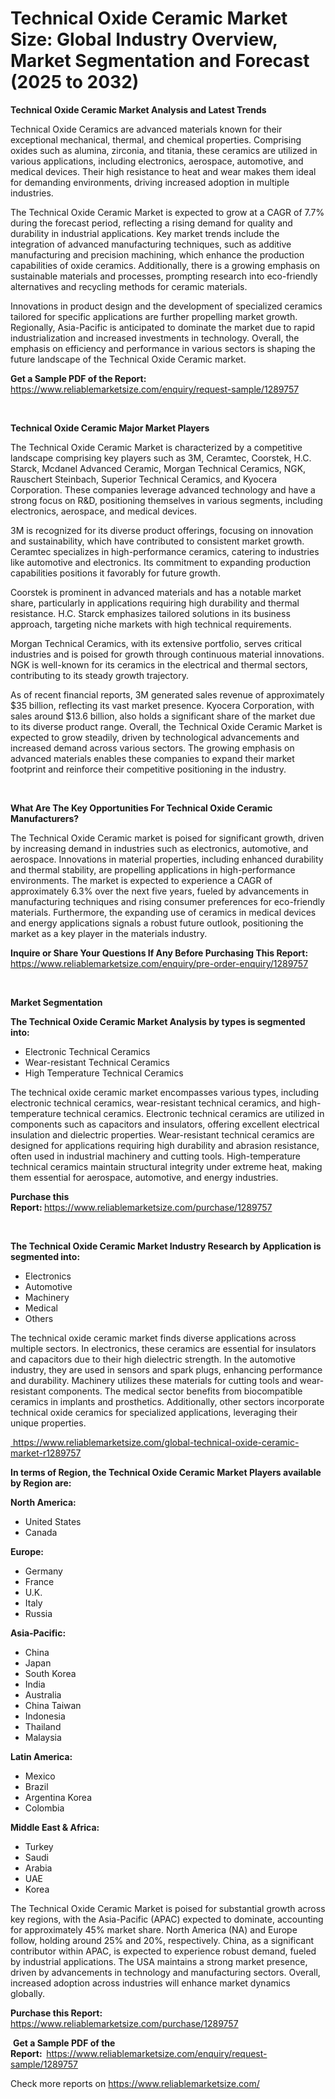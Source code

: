 <p><h1>Technical Oxide Ceramic Market Size: Global Industry Overview, Market Segmentation and Forecast (2025 to 2032)</h1></p><p><strong>Technical Oxide Ceramic Market Analysis and Latest Trends</strong></p>
<p><p>Technical Oxide Ceramics are advanced materials known for their exceptional mechanical, thermal, and chemical properties. Comprising oxides such as alumina, zirconia, and titania, these ceramics are utilized in various applications, including electronics, aerospace, automotive, and medical devices. Their high resistance to heat and wear makes them ideal for demanding environments, driving increased adoption in multiple industries.</p><p>The Technical Oxide Ceramic Market is expected to grow at a CAGR of 7.7% during the forecast period, reflecting a rising demand for quality and durability in industrial applications. Key market trends include the integration of advanced manufacturing techniques, such as additive manufacturing and precision machining, which enhance the production capabilities of oxide ceramics. Additionally, there is a growing emphasis on sustainable materials and processes, prompting research into eco-friendly alternatives and recycling methods for ceramic materials.</p><p>Innovations in product design and the development of specialized ceramics tailored for specific applications are further propelling market growth. Regionally, Asia-Pacific is anticipated to dominate the market due to rapid industrialization and increased investments in technology. Overall, the emphasis on efficiency and performance in various sectors is shaping the future landscape of the Technical Oxide Ceramic market.</p></p>
<p><strong>Get a Sample PDF of the Report:&nbsp;</strong> <a href="https://www.reliablemarketsize.com/enquiry/request-sample/1289757?utm_campaign=2462&utm_medium=2&utm_source=Github&utm_content=ia&utm_term=29032025&utm_id=technical-oxide-ceramic">https://www.reliablemarketsize.com/enquiry/request-sample/1289757</a></p>
<p>&nbsp;</p>
<p><strong>Technical Oxide Ceramic Major Market Players</strong></p>
<p><p>The Technical Oxide Ceramic Market is characterized by a competitive landscape comprising key players such as 3M, Ceramtec, Coorstek, H.C. Starck, Mcdanel Advanced Ceramic, Morgan Technical Ceramics, NGK, Rauschert Steinbach, Superior Technical Ceramics, and Kyocera Corporation. These companies leverage advanced technology and have a strong focus on R&D, positioning themselves in various segments, including electronics, aerospace, and medical devices.</p><p>3M is recognized for its diverse product offerings, focusing on innovation and sustainability, which have contributed to consistent market growth. Ceramtec specializes in high-performance ceramics, catering to industries like automotive and electronics. Its commitment to expanding production capabilities positions it favorably for future growth.</p><p>Coorstek is prominent in advanced materials and has a notable market share, particularly in applications requiring high durability and thermal resistance. H.C. Starck emphasizes tailored solutions in its business approach, targeting niche markets with high technical requirements. </p><p>Morgan Technical Ceramics, with its extensive portfolio, serves critical industries and is poised for growth through continuous material innovations. NGK is well-known for its ceramics in the electrical and thermal sectors, contributing to its steady growth trajectory.</p><p>As of recent financial reports, 3M generated sales revenue of approximately $35 billion, reflecting its vast market presence. Kyocera Corporation, with sales around $13.6 billion, also holds a significant share of the market due to its diverse product range. Overall, the Technical Oxide Ceramic Market is expected to grow steadily, driven by technological advancements and increased demand across various sectors. The growing emphasis on advanced materials enables these companies to expand their market footprint and reinforce their competitive positioning in the industry.</p></p>
<p>&nbsp;</p>
<p><strong>What Are The Key Opportunities For Technical Oxide Ceramic Manufacturers?</strong></p>
<p><p>The Technical Oxide Ceramic market is poised for significant growth, driven by increasing demand in industries such as electronics, automotive, and aerospace. Innovations in material properties, including enhanced durability and thermal stability, are propelling applications in high-performance environments. The market is expected to experience a CAGR of approximately 6.3% over the next five years, fueled by advancements in manufacturing techniques and rising consumer preferences for eco-friendly materials. Furthermore, the expanding use of ceramics in medical devices and energy applications signals a robust future outlook, positioning the market as a key player in the materials industry.</p></p>
<p><strong>Inquire or Share Your Questions If Any Before Purchasing This Report:</strong> <a href="https://www.reliablemarketsize.com/enquiry/pre-order-enquiry/1289757?utm_campaign=2462&utm_medium=2&utm_source=Github&utm_content=ia&utm_term=29032025&utm_id=technical-oxide-ceramic">https://www.reliablemarketsize.com/enquiry/pre-order-enquiry/1289757</a></p>
<p>&nbsp;</p>
<p><strong>Market Segmentation</strong></p>
<p><strong>The Technical Oxide Ceramic Market Analysis by types is segmented into:</strong></p>
<p><ul><li>Electronic Technical Ceramics</li><li>Wear-resistant Technical Ceramics</li><li>High Temperature Technical Ceramics</li></ul></p>
<p><p>The technical oxide ceramic market encompasses various types, including electronic technical ceramics, wear-resistant technical ceramics, and high-temperature technical ceramics. Electronic technical ceramics are utilized in components such as capacitors and insulators, offering excellent electrical insulation and dielectric properties. Wear-resistant technical ceramics are designed for applications requiring high durability and abrasion resistance, often used in industrial machinery and cutting tools. High-temperature technical ceramics maintain structural integrity under extreme heat, making them essential for aerospace, automotive, and energy industries.</p></p>
<p><strong>Purchase this Report:&nbsp;</strong><a href="https://www.reliablemarketsize.com/purchase/1289757?utm_campaign=2462&utm_medium=2&utm_source=Github&utm_content=ia&utm_term=29032025&utm_id=technical-oxide-ceramic">https://www.reliablemarketsize.com/purchase/1289757</a></p>
<p>&nbsp;</p>
<p><strong>The Technical Oxide Ceramic Market Industry Research by Application is segmented into:</strong></p>
<p><ul><li>Electronics</li><li>Automotive</li><li>Machinery</li><li>Medical</li><li>Others</li></ul></p>
<p><p>The technical oxide ceramic market finds diverse applications across multiple sectors. In electronics, these ceramics are essential for insulators and capacitors due to their high dielectric strength. In the automotive industry, they are used in sensors and spark plugs, enhancing performance and durability. Machinery utilizes these materials for cutting tools and wear-resistant components. The medical sector benefits from biocompatible ceramics in implants and prosthetics. Additionally, other sectors incorporate technical oxide ceramics for specialized applications, leveraging their unique properties.</p></p>
<p><a href="https://www.reliablemarketsize.com/global-technical-oxide-ceramic-market-r1289757?utm_campaign=2462&utm_medium=2&utm_source=Github&utm_content=ia&utm_term=29032025&utm_id=technical-oxide-ceramic">&nbsp;https://www.reliablemarketsize.com/global-technical-oxide-ceramic-market-r1289757</a></p>
<p><strong>In terms of Region, the Technical Oxide Ceramic Market Players available by Region are:</strong></p>
<p>
    <p> <strong> North America: </strong>
        <ul>
            <li>United States</li>
            <li>Canada</li>
        </ul>
        </p> 
    <p> <strong> Europe: </strong>
        <ul>
            <li>Germany</li>
            <li>France</li>
            <li>U.K.</li>
            <li>Italy</li>
            <li>Russia</li>
        </ul>
        </p> 
    <p> <strong> Asia-Pacific: </strong>
        <ul>
            <li>China</li>
            <li>Japan</li>
            <li>South Korea</li>
            <li>India</li>
            <li>Australia</li>
            <li>China Taiwan</li>
            <li>Indonesia</li>
            <li>Thailand</li>
            <li>Malaysia</li>
        </ul>
        </p> 
    <p> <strong> Latin America: </strong>
        <ul>
            <li>Mexico</li>
            <li>Brazil</li>
            <li>Argentina Korea</li>
            <li>Colombia</li>
        </ul>
        </p> 
    <p> <strong> Middle East & Africa: </strong>
        <ul>
            <li>Turkey</li>
            <li>Saudi</li>
            <li>Arabia</li>
            <li>UAE</li>
            <li>Korea</li>
        </ul>
    </p>
    </p>
<p><p>The Technical Oxide Ceramic Market is poised for substantial growth across key regions, with the Asia-Pacific (APAC) expected to dominate, accounting for approximately 45% market share. North America (NA) and Europe follow, holding around 25% and 20%, respectively. China, as a significant contributor within APAC, is expected to experience robust demand, fueled by industrial applications. The USA maintains a strong market presence, driven by advancements in technology and manufacturing sectors. Overall, increased adoption across industries will enhance market dynamics globally.</p></p>
<p><strong>Purchase this Report: </strong><a href="https://www.reliablemarketsize.com/purchase/1289757?utm_campaign=2462&utm_medium=2&utm_source=Github&utm_content=ia&utm_term=29032025&utm_id=technical-oxide-ceramic">https://www.reliablemarketsize.com/purchase/1289757</a></p>
<p>&nbsp;<strong>Get a Sample PDF of the Report:&nbsp;&nbsp;</strong><a href="https://www.reliablemarketsize.com/enquiry/request-sample/1289757?utm_campaign=2462&utm_medium=2&utm_source=Github&utm_content=ia&utm_term=29032025&utm_id=technical-oxide-ceramic">https://www.reliablemarketsize.com/enquiry/request-sample/1289757</a></p>
<p><strong></strong></p>
<p>Check more reports on <a href="https://www.reliablemarketsize.com/?utm_campaign=2462&utm_medium=2&utm_source=Github&utm_content=ia&utm_term=29032025&utm_id=technical-oxide-ceramic">https://www.reliablemarketsize.com/</a></p>